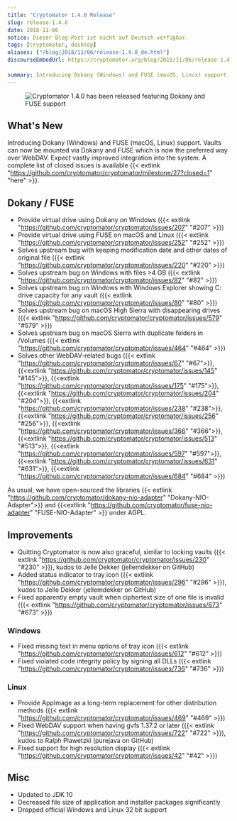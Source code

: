 ```yaml
---
title: "Cryptomator 1.4.0 Release"
slug: release-1.4.0
date: 2018-11-06
notice: Dieser Blog-Post ist nicht auf Deutsch verfügbar.
tags: [cryptomator, desktop]
aliases: ["/blog/2018/11/06/release-1.4.0_de.html"]
discourseEmbedUrl: https://cryptomator.org/blog/2018/11/06/release-1.4.0_en.html

summary: Introducing Dokany (Windows) and FUSE (macOS, Linux) support. Vaults can now be mounted via Dokany and FUSE which is now the preferred way over WebDAV. Expect vastly improved integration into the system.
---
```

<figure class="text-center">
  <img class="inline-block" src="/img/blog/cryptomator-1-4-0.png" srcset="/img/blog/cryptomator-1-4-0.png 1x, /img/blog/cryptomator-1-4-0@2x.png 2x" alt="Cryptomator 1.4.0 has been released featuring Dokany and FUSE support" />
</figure>

## What's New
Introducing Dokany (Windows) and FUSE (macOS, Linux) support. Vaults can now be mounted via Dokany and FUSE which is now the preferred way over WebDAV. Expect vastly improved integration into the system. A complete list of closed issues is available {{< extlink "https://github.com/cryptomator/cryptomator/milestone/27?closed=1" "here" >}}.

## Dokany / FUSE
- Provide virtual drive using Dokany on Windows ({{< extlink "https://github.com/cryptomator/cryptomator/issues/207" "#207" >}})
- Provide virtual drive using FUSE on macOS and Linux ({{< extlink "https://github.com/cryptomator/cryptomator/issues/252" "#252" >}})
- Solves upstream bug with keeping modification date and other dates of original file ({{< extlink "https://github.com/cryptomator/cryptomator/issues/220" "#220" >}})
- Solves upstream bug on Windows with files >4 GB ({{< extlink "https://github.com/cryptomator/cryptomator/issues/82" "#82" >}})
- Solves upstream bug on Windows with Windows Explorer showing C: drive capacity for any vault ({{< extlink "https://github.com/cryptomator/cryptomator/issues/80" "#80" >}})
- Solves upstream bug on macOS High Sierra with disappearing drives ({{< extlink "https://github.com/cryptomator/cryptomator/issues/579" "#579" >}})
- Solves upstream bug on macOS Sierra with duplicate folders in /Volumes ({{< extlink "https://github.com/cryptomator/cryptomator/issues/464" "#464" >}})
- Solves other WebDAV-related bugs ({{< extlink "https://github.com/cryptomator/cryptomator/issues/67" "#67">}}, {{<extlink "https://github.com/cryptomator/cryptomator/issues/145" "#145">}}, {{<extlink "https://github.com/cryptomator/cryptomator/issues/175" "#175">}}, {{<extlink "https://github.com/cryptomator/cryptomator/issues/204" "#204">}}, {{<extlink "https://github.com/cryptomator/cryptomator/issues/238" "#238">}}, {{<extlink "https://github.com/cryptomator/cryptomator/issues/256" "#256">}}, {{<extlink "https://github.com/cryptomator/cryptomator/issues/366" "#366">}}, {{<extlink "https://github.com/cryptomator/cryptomator/issues/513" "#513">}}, {{<extlink "https://github.com/cryptomator/cryptomator/issues/597" "#597">}}, {{<extlink "https://github.com/cryptomator/cryptomator/issues/631" "#631">}}, {{<extlink "https://github.com/cryptomator/cryptomator/issues/684" "#684" >}})

As usual, we have open-sourced the libraries {{< extlink "https://github.com/cryptomator/dokany-nio-adapter" "Dokany-NIO-Adapter">}} and {{<extlink "https://github.com/cryptomator/fuse-nio-adapter" "FUSE-NIO-Adapter" >}} under AGPL.

## Improvements
- Quitting Cryptomator is now also graceful, similar to locking vaults ({{< extlink "https://github.com/cryptomator/cryptomator/issues/230" "#230" >}}), kudos to Jelle Dekker (jellemdekker on GitHub)
- Added status indicator to tray icon ({{< extlink "https://github.com/cryptomator/cryptomator/issues/296" "#296" >}}), kudos to Jelle Dekker (jellemdekker on GitHub)
- Fixed apparently empty vault when ciphertext size of one file is invalid ({{< extlink "https://github.com/cryptomator/cryptomator/issues/673" "#673" >}})

### Windows
- Fixed missing text in menu options of tray icon ({{< extlink "https://github.com/cryptomator/cryptomator/issues/612" "#612" >}})
- Fixed violated code integrity policy by signing all DLLs ({{< extlink "https://github.com/cryptomator/cryptomator/issues/736" "#736" >}})

### Linux
- Provide AppImage as a long-term replacement for other distribution methods ({{< extlink "https://github.com/cryptomator/cryptomator/issues/469" "#469" >}})
- Fixed WebDAV support when having gvfs 1.37.2 or later ({{< extlink "https://github.com/cryptomator/cryptomator/issues/722" "#722" >}}), kudos to Ralph Plawetzki (purejava on GitHub)
- Fixed support for high resolution display ({{< extlink "https://github.com/cryptomator/cryptomator/issues/42" "#42" >}})

## Misc
- Updated to JDK 10
- Decreased file size of application and installer packages significantly
- Dropped official Windows and Linux 32 bit support
